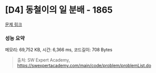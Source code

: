 # [D4] 동철이의 일 분배 - 1865 

[문제 링크](https://swexpertacademy.com/main/code/problem/problemDetail.do?contestProbId=AV5LuHfqDz8DFAXc) 

### 성능 요약

메모리: 69,752 KB, 시간: 6,366 ms, 코드길이: 708 Bytes



> 출처: SW Expert Academy, https://swexpertacademy.com/main/code/problem/problemList.do